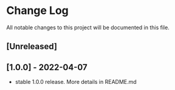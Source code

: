 # Change Log

All notable changes to this project will be documented in this file.

<a name="unreleased"></a>
## [Unreleased]

<a name="1.0.0"></a>
## [1.0.0] - 2022-04-07

- stable 1.0.0 release. More details in README.md